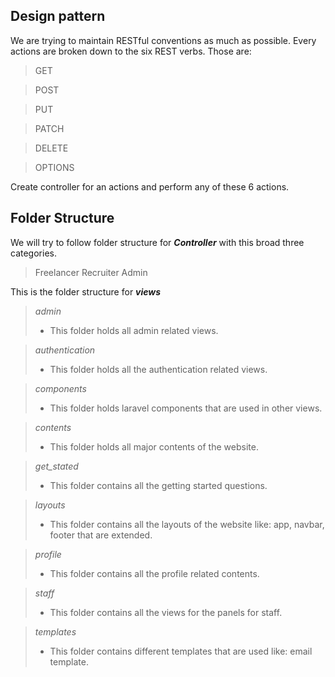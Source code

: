 ## Design pattern

We are trying to maintain RESTful conventions as much as possible. Every actions are broken down to the six REST verbs. Those are:

> GET

> POST

> PUT

> PATCH

> DELETE

> OPTIONS

Create controller for an actions and perform any of these 6 actions.

## Folder Structure

We will try to follow folder structure for **_Controller_** with this broad three categories.

> Freelancer
> Recruiter
> Admin

This is the folder structure for **_views_**

> *admin*
> - This folder holds all admin related views.

> *authentication*
> - This folder holds all the authentication related views.

> *components*
> - This folder holds laravel components that are used in other views.

> *contents*
> - This folder holds all major contents of the website.

> *get_stated*
> - This folder contains all the getting started questions.

> *layouts*
> - This folder contains all the layouts of the website like: app, navbar, footer that are extended.

> *profile*
> - This folder contains all the profile related contents.

> *staff*
> - This folder contains all the views for the panels for staff.

> *templates*
> - This folder contains different templates that are used like: email template.
